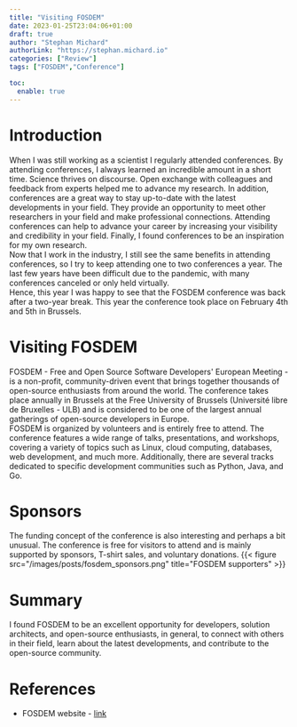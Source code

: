 ```yaml
---
title: "Visiting FOSDEM"
date: 2023-01-25T23:04:06+01:00
draft: true
author: "Stephan Michard"
authorLink: "https://stephan.michard.io"
categories: ["Review"]
tags: ["FOSDEM","Conference"]

toc:
  enable: true
---
```


# Introduction
When I was still working as a scientist I regularly attended conferences. By attending conferences, I always learned an incredible amount in a short time. Science thrives on discourse. Open exchange with colleagues and feedback from experts helped me to advance my research. In addition, conferences are a great way to stay up-to-date with the latest developments in your field. They provide an opportunity to meet other researchers in your field and make professional connections. Attending conferences can help to advance your career by increasing your visibility and credibility in your field. Finally, I found conferences to be an inspiration for my own research.  
Now that I work in the industry, I still see the same benefits in attending conferences, so I try to keep attending one to two conferences a year. The last few years have been difficult due to the pandemic, with many conferences canceled or only held virtually.  
Hence, this year I was happy to see that the FOSDEM conference was back after a two-year break. This year the conference took place on February 4th and 5th in Brussels.


# Visiting FOSDEM
FOSDEM - Free and Open Source Software Developers' European Meeting - is a non-profit, community-driven event that brings together thousands of open-source enthusiasts from around the world. The conference takes place annually in Brussels at the Free University of Brussels (Université libre de Bruxelles - ULB) and is considered to be one of the largest annual gatherings of open-source developers in Europe.  
FOSDEM is organized by volunteers and is entirely free to attend. The conference features a wide range of talks, presentations, and workshops, covering a variety of topics such as Linux, cloud computing, databases, web development, and much more. Additionally, there are several tracks dedicated to specific development communities such as Python, Java, and Go.

# Sponsors
The funding concept of the conference is also interesting and perhaps a bit unusual. The conference is free for visitors to attend and is mainly supported by sponsors, T-shirt sales, and voluntary donations.
{{< figure src="/images/posts/fosdem_sponsors.png" title="FOSDEM supporters" >}}

# Summary
I found FOSDEM to be an excellent opportunity for developers, solution architects, and open-source enthusiasts, in general, to connect with others in their field, learn about the latest developments, and contribute to the open-source community. 

# References
- FOSDEM website - [link](https://fosdem.org/2023/)